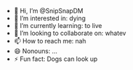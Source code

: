 - 👋 Hi, I’m @SnipSnapDM
- 👀 I’m interested in: dying
- 🌱 I’m currently learning: to live
- 💞️ I’m looking to collaborate on: whatev
- 📫 How to reach me: nah
- 😄 Nonouns: ...
- ⚡ Fun fact: Dogs can look up

<!---
SnipSnapDM/SnipSnapDM is a ✨ special ✨ repository because its `README.md` (this file) appears on your GitHub profile.
You can click the Preview link to take a look at your changes.
--->
